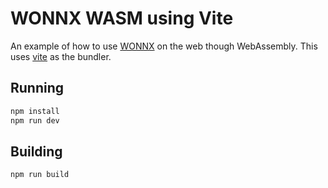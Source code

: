 # WONNX WASM using Vite

An example of how to use [WONNX](https://github.com/webonnx/wonnx) on the web though WebAssembly. This uses [vite](https://vitejs.dev) as the bundler.

## Running

```sh
npm install
npm run dev
```

## Building

```sh
npm run build
```
